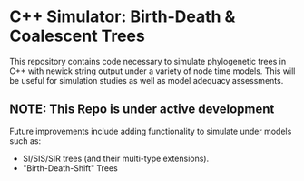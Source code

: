 # C++ Simulator: Birth-Death & Coalescent Trees
This repository contains code necessary to simulate phylogenetic trees in C++ with newick string output under a variety of node time models. This will be useful for simulation studies as well as model adequacy assessments.
## NOTE: This Repo is under active development
Future improvements include adding functionality to simulate under models such as:
- SI/SIS/SIR trees (and their multi-type extensions).
- "Birth-Death-Shift" Trees
